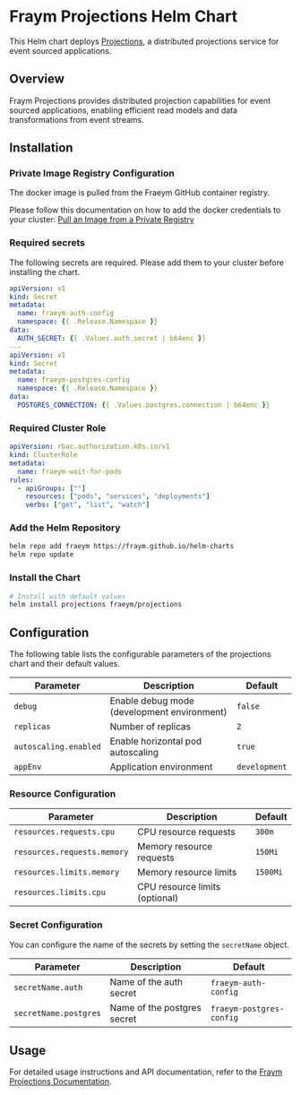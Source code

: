 # Fraym Projections Helm Chart

This Helm chart deploys [Projections](https://docs.freym.becklyn.app/docs/services/projections/introduction), a distributed projections service for event sourced applications.

## Overview

Fraym Projections provides distributed projection capabilities for event sourced applications, enabling efficient read models and data transformations from event streams.

## Installation

### Private Image Registry Configuration

The docker image is pulled from the Fraeym GitHub container registry.

Please follow this documentation on how to add the docker credentials to your cluster:
[Pull an Image from a Private Registry](https://kubernetes.io/docs/tasks/configure-pod-container/pull-image-private-registry/)

### Required secrets

The following secrets are required. Please add them to your cluster before installing the chart.

```yaml
apiVersion: v1
kind: Secret
metadata:
  name: fraeym-auth-config
  namespace: {{ .Release.Namespace }}
data:
  AUTH_SECRET: {{ .Values.auth.secret | b64enc }}
---
apiVersion: v1
kind: Secret
metadata:
  name: fraeym-postgres-config
  namespace: {{ .Release.Namespace }}
data:
  POSTGRES_CONNECTION: {{ .Values.postgres.connection | b64enc }}
```

### Required Cluster Role

```yaml
apiVersion: rbac.authorization.k8s.io/v1
kind: ClusterRole
metadata:
  name: fraeym-wait-for-pods
rules:
  - apiGroups: [""]
    resources: ["pods", "services", "deployments"]
    verbs: ["get", "list", "watch"]
```

### Add the Helm Repository

```bash
helm repo add fraeym https://fraym.github.io/helm-charts
helm repo update
```

### Install the Chart

```bash
# Install with default values
helm install projections fraeym/projections
```

## Configuration

The following table lists the configurable parameters of the projections chart and their default values.

| Parameter             | Description                                 | Default       |
| --------------------- | ------------------------------------------- | ------------- |
| `debug`               | Enable debug mode (development environment) | `false`       |
| `replicas`            | Number of replicas                          | `2`           |
| `autoscaling.enabled` | Enable horizontal pod autoscaling           | `true`        |
| `appEnv`              | Application environment                     | `development` |

### Resource Configuration

| Parameter                   | Description                    | Default  |
| --------------------------- | ------------------------------ | -------- |
| `resources.requests.cpu`    | CPU resource requests          | `300m`   |
| `resources.requests.memory` | Memory resource requests       | `150Mi`  |
| `resources.limits.memory`   | Memory resource limits         | `1500Mi` |
| `resources.limits.cpu`      | CPU resource limits (optional) |          |

### Secret Configuration

You can configure the name of the secrets by setting the `secretName` object.

| Parameter             | Description                 | Default                  |
| --------------------- | --------------------------- | ------------------------ |
| `secretName.auth`     | Name of the auth secret     | `fraeym-auth-config`     |
| `secretName.postgres` | Name of the postgres secret | `fraeym-postgres-config` |

## Usage

For detailed usage instructions and API documentation, refer to the [Fraym Projections Documentation](https://docs.freym.becklyn.app/docs/services/projections/introduction).
